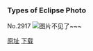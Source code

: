### Types of Eclipse Photo
No.2917
![图片不见了~~~](https://imgs.xkcd.com/comics/types_of_eclipse_photo.png)

[原址](https://xkcd.com//2917) [下载](https://imgs.xkcd.com/comics/types_of_eclipse_photo.png)

